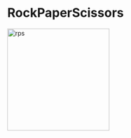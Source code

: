 # RockPaperScissors
<img width="233" alt="rps" src="https://user-images.githubusercontent.com/76908592/151408017-d65d3748-9c64-410a-a0c1-d1ede9cd03ba.png">
